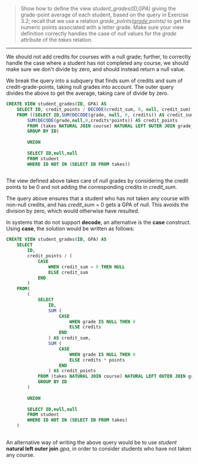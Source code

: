 > Show how to define the view _student_grades(ID,GPA)_ giving the grade-point average 
> of each student, based on the query in Exercise 3.2; recall that we use a relation
> _grade_points(<u>grade</u>,points)_ to get the numeric points associated with a letter grade. 
> Make sure your view definition correctly handles the case of _null_ values for the 
> _grade_ attribute of the _takes_ relation. 

--------------------------------

We should not add credits for courses with a null grade; further, to correctly
handle the case where a student has not completed any course, we should make 
sure we don't divide by zero, and should instead return a null value. 

We break the query into a subquery that finds sum of credits and sum of credit-grade-points,
taking null grades into account. The outer query divides the above to get the average, taking 
care of divide by zero. 

```sql
CREATE VIEW student_grades(ID, GPA) AS 
    SELECT ID, credit_points / DECODE(credit_sum, 0, null, credit_sum)
    FROM ((SELECT ID,SUM(DECODE(grade, null, 0, credits)) AS credit_sum,
        SUM(DECODE(grade,null,0,credits*points)) AS credit_points
        FROM (takes NATURAL JOIN course) NATURAL LEFT OUTER JOIN grade_points
        GROUP BY ID)
        
        UNION
        
        SELECT ID,null,null
        FROM student
        WHERE ID NOT IN (SELECT ID FROM takes))
    
```

The view defined above takes care of _null_ grades by considering the credit points to 
be 0 and not adding the corresponding credits in _credit_sum_. 

The query above ensures that a student who has not taken any course with non-null credits, 
and has _credit_sum_ = 0 gets a GPA of _null_. This avoids the division by zero, which would
otherwise have resulted. 

In systems that do not support **decode**, an alternative is the **case** construct. Using **case**, 
the solution would be written as follows: 


```sql
CREATE VIEW student_grades(ID, GPA) AS 
    SELECT 
        ID, 
        credit_points / (
            CASE 
                WHEN credit_sum = 0 THEN NULL
                ELSE credit_sum
            END
        )
    FROM(
        (
            SELECT 
                ID,
                SUM ( 
                    CASE 
                        WHEN grade IS NULL THEN 0 
                        ELSE credits 
                    END
                ) AS credit_sum,
                SUM (
                    CASE 
                        WHEN grade IS NULL THEN 0 
                        ELSE credits * points 
                    END
                ) AS credit_points
            FROM (takes NATURAL JOIN course) NATURAL LEFT OUTER JOIN grade_points
            GROUP BY ID
        )
        
        UNION
        
        SELECT ID,null,null
        FROM student
        WHERE ID NOT IN (SELECT ID FROM takes)
    )
    
```

An alternative way of writing the above query would be to use _student_ 
**natural left outer join** _gpa_, in order to consider students who have not
taken any course. 
